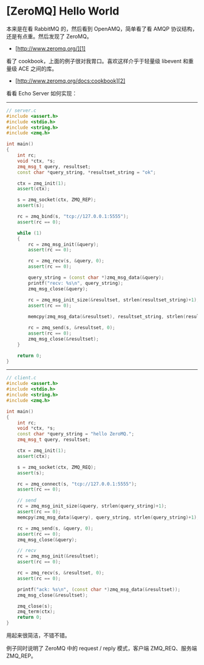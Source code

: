 # [ZeroMQ] Hello World

本来是在看 RabbitMQ 的，然后看到 OpenAMQ，简单看了看 AMQP 协议结构，还是有点重。然后发现了 ZeroMQ。

 * [http://www.zeromq.org/][1]

看了 cookbook，上面的例子很对我胃口。喜欢这样介乎于轻量级 libevent 和重量级 ACE 之间的库。

 * [http://www.zeromq.org/docs:cookbook][2]

看看 Echo Server 如何实现：

-----------------------

```C++
// server.c
#include <assert.h>
#include <stdio.h>
#include <string.h>
#include <zmq.h>

int main()
{
    int rc;
    void *ctx, *s;
    zmq_msg_t query, resultset;
    const char *query_string, *resultset_string = "ok";

    ctx = zmq_init(1);
    assert(ctx);

    s = zmq_socket(ctx, ZMQ_REP);
    assert(s);

    rc = zmq_bind(s, "tcp://127.0.0.1:5555");
    assert(rc == 0);

    while (1)
    {
        rc = zmq_msg_init(&query);
        assert(rc == 0);

        rc = zmq_recv(s, &query, 0);
        assert(rc == 0);

        query_string = (const char *)zmq_msg_data(&query);
        printf("recv: %s\n", query_string);
        zmq_msg_close(&query);

        rc = zmq_msg_init_size(&resultset, strlen(resultset_string)+1);
        assert(rc == 0);
        
        memcpy(zmq_msg_data(&resultset), resultset_string, strlen(resultset_string)+1);

        rc = zmq_send(s, &resultset, 0);
        assert(rc == 0);
        zmq_msg_close(&resultset);
    }

    return 0;
}
```

-----------------------

```C++
// client.c
#include <assert.h>
#include <stdio.h>
#include <string.h>
#include <zmq.h>

int main()
{
    int rc;
    void *ctx, *s;
    const char *query_string = "hello ZeroMQ.";
    zmq_msg_t query, resultset;

    ctx = zmq_init(1);
    assert(ctx);

    s = zmq_socket(ctx, ZMQ_REQ);
    assert(s);

    rc = zmq_connect(s, "tcp://127.0.0.1:5555");
    assert(rc == 0);

    // send
    rc = zmq_msg_init_size(&query, strlen(query_string)+1);
    assert(rc == 0);
    memcpy(zmq_msg_data(&query), query_string, strlen(query_string)+1);

    rc = zmq_send(s, &query, 0);
    assert(rc == 0);
    zmq_msg_close(&query);

    // recv
    rc = zmq_msg_init(&resultset);
    assert(rc == 0);

    rc = zmq_recv(s, &resultset, 0);
    assert(rc == 0);

    printf("ack: %s\n", (const char *)zmq_msg_data(&resultset));
    zmq_msg_close(&resultset);

    zmq_close(s);
    zmq_term(ctx);
    return 0;
}
```

用起来很简洁，不错不错。

例子同时说明了 ZeroMQ 中的 request / reply 模式，客户端 ZMQ_REQ、服务端 ZMQ_REP。


[1]:http://www.zeromq.org/
